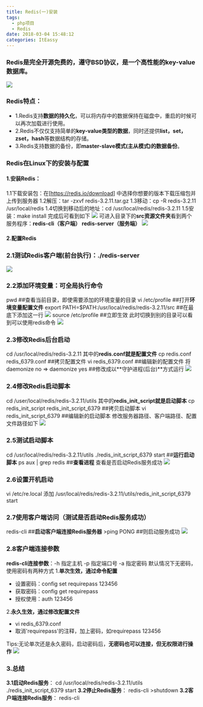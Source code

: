 ```yaml
---
title: Redis(一)安装
tags:
  - php项目
  - Redis
date: 2018-03-04 15:48:12
categories: ItEassy
---
```

### Redis是完全开源免费的，遵守BSD协议，是一个高性能的key-value数据库。
![](/images/redis.jpg)
### Redis特点：
* 1.Redis支持**数据的持久化**，可以将内存中的数据保持在磁盘中，重启的时候可以再次加载进行使用。
* 2.Redis不仅仅支持简单的**key-value类型的数据**，同时还提供**list，set，zset，hash**等数据结构的存储。
* 3.Redis支持数据的备份，即**master-slave模式(主从模式)的数据备份**。

### Redis在Linux下的安装与配置
#### 1.安装Redis：
1.1下载安装包：在[https://redis.io/download] 中选择你想要的版本下载压缩包并上传到服务器
1.2解压：tar -zxvf redis-3.2.11.tar.gz
1.3移动：cp -R redis-3.2.11 /usr/local/redis
1.4切换到移动后的地址：cd /usr/local/redis/redis-3.2.11
1.5安装：make install
完成后可看到如下
![](/images/redis10.png)
可进入目录下的**src资源文件夹**看到两个服务程序：**redis-cli（客户端） redis-server（服务端）**
![](/images/redis11.png)


#### 2.配置Redis
### 2.1测试Redis客户端(前台执行)：./redis-server
![](/images/redis12.png)
### 2.2添加环境变量：可全局执行命令
pwd ##查看当前目录，即使需要添加的环境变量的目录
vi /etc/profile ##打开**环境变量配置文件**
export PATH=$PATH:/usr/local/redis/redis-3.2.11/src ##在最底下添加这一行
![](/images/redis13.png)
source /etc/profile  ##立即生效
此时切换到别的目录可以看到可以使用redis命令
![](/images/redis14.png)
### 2.3修改Redis后台启动
cd /usr/local/redis/redis-3.2.11
其中的**redis.conf就是配置文件**
cp redis.conf redis_6379.conf ##拷贝配置文件
vi redis_6379.conf  ##编辑新的配置文件
将daemonize no => daemonize yes ##修改成以**守护进程(后台)**方式运行
![](/images/redis15.png)
### 2.4修改Redis启动脚本
cd /user/local/redis/redis-3.2.11/utils 
其中的**redis_init_script就是启动脚本**
cp redis_init_script redis_init_script_6379 ##拷贝启动脚本
vi redis_init_script_6379  ##编辑新的启动脚本
修改服务器路径、客户端路径、配置文件路径如下
![](/images/redis16.png)
### 2.5测试启动脚本
cd /usr/local/redis/redis-3.2.11/utils
./redis_init_script_6379 start  ##**运行启动脚本**
ps aux | grep redis  ##**查看进程** 查看是否启动Redis服务成功
![](/images/redis17.png)
### 2.6设置开机启动
vi /etc/re.local 添加
/usr/local/redis/redis-3.2.11/utils/redis_init_script_6379 start
### 2.7使用客户端访问（测试是否启动Redis服务成功）
redis-cli  ##**启动客户端连接Redis服务器**
\>ping
PONG  ##则启动服务成功
![](/images/redis18.png)
### 2.8客户端连接参数
**redis-cli连接参数**：-h 指定主机 -p 指定端口号 -a 指定密码
默认情况下无密码，使用密码有两种方式
1.**单次生效，通过命令配置**
* 设置密码：config set requirepass 123456
* 获取密码：config get requirepass
* 授权使用：auth 123456

2.**永久生效，通过修改配置文件**
* vi redis_6379.conf
* 取消'requirepass'的注释，加上密码，如requirepass 123456

Tips:无论单次还是永久密码，启动密码后，**无密码也可以连接，但无权限进行操作**
![](/images/redis19.png)


### 3.总结
**3.1启动Redis服务**：
cd /usr/local/redis/redis-3.2.11/utils
./redis_init_script_6379 start
**3.2停止Redis服务**：
redis-cli
\>shutdown
**3.2客户端连接Redis服务**：
redis-cli




